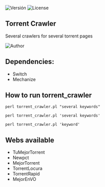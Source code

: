 ![Versión](https://img.shields.io/badge/Torrent%20Crawler-v0.4-red.svg?style=plastic)
![License](https://img.shields.io/badge/License-LGPL-yellowgreen.svg?style=plastic)

## Torrent Crawler
Several crawlers for several torrent pages

![Author](https://img.shields.io/badge/Author-Alex%20AN%20%3Calejandro.amorin@gmail.com%3E-blue.svg?style=plastic)

## Dependencies:
- Switch
- Mechanize

## How to run torrent_crawler
```
perl torrent_crawler.pl "several keywords"
```
```
perl torrent_crawler.pl 'several keywords'
```
```
perl torrent_crawler.pl 'keyword'
```

## Webs available
- TuMejorTorrent
- Newpct
- MejorTorrent
- TorrentLocura
- TorrentRapid
- MejorEnVO
